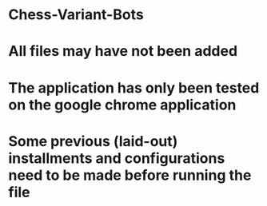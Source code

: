 # Chess-Variant-Bots
# All files may have not been added
# The application has only been tested on the google chrome application
# Some previous (laid-out) installments and configurations need to be made before running the file
